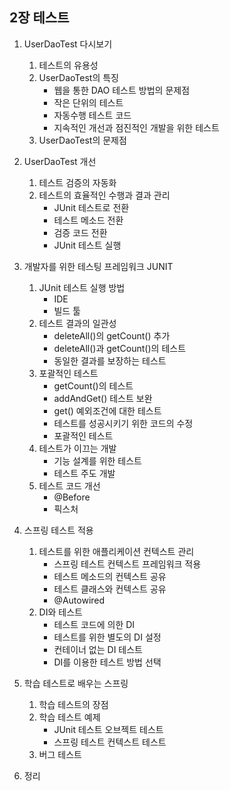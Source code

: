 <h2>2장 테스트</h2>


1. UserDaoTest 다시보기  
    1. 테스트의 유용성  
    2. UserDaoTest의 특징  
        - 웹을 통한 DAO 테스트 방법의 문제점  
        - 작은 단위의 테스트  
        - 자동수행 테스트 코드  
        - 지속적인 개선과 점진적인 개발을 위한 테스트  
    3. UserDaoTest의 문제점  



2. UserDaoTest 개선  
    1. 테스트 검증의 자동화  
    2. 테스트의 효율적인 수행과 결과 관리  
        - JUnit 테스트로 전환  
        - 테스트 메소드 전환  
        - 검증 코드 전환  
        - JUnit 테스트 실행  


  
3. 개발자를 위한 테스팅 프레임워크 JUNIT  
    1. JUnit 테스트 실행 방법  
        - IDE  
        - 빌드 툴  
    2. 테스트 결과의 일관성  
        - deleteAll()의 getCount() 추가  
        - deleteAll()과 getCount()의 테스트  
        - 동일한 결과를 보장하는 테스트  
    3. 포괄적인 테스트  
        - getCount()의 테스트  
        - addAndGet() 테스트 보완  
        - get() 예외조건에 대한 테스트  
        - 테스트를 성공시키기 위한 코드의 수정  
        - 포괄적인 테스트  
    4. 테스트가 이끄는 개발  
        - 기능 설계를 위한 테스트  
        - 테스트 주도 개발  
    5. 테스트 코드 개선   
        - @Before  
        - 픽스처  
 
    
4. 스프링 테스트 적용  
    1. 테스트를 위한 애플리케이션 컨텍스트 관리  
        -  스프링 테스트 컨텍스트 프레임워크 적용  
        - 테스트 메소드의 컨텍스트 공유  
        - 테스트 클래스와 컨텍스트 공유  
        - @Autowired  
    2. DI와 테스트  
        - 테스트 코드에 의한 DI  
        - 테스트를 위한 별도의 DI 설정  
        - 컨테이너 없는 DI 테스트  
        - DI를 이용한 테스트 방법 선택  

5. 학습 테스트로 배우는 스프링  
    1. 학습 테스트의 장점  
    2. 학습 테스트 예제  
         - JUnit 테스트 오브젝트 테스트  
         - 스프링 테스트 컨텍스트 테스트  
    3. 버그 테스트  


6. 정리
